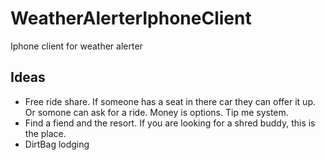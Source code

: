# WeatherAlerterIphoneClient
Iphone client for weather alerter


## Ideas
- Free ride share. If someone has a seat in there car they can offer it up. Or somone can ask for a ride. Money is options. Tip me system.
- Find a fiend and the resort. If you are looking for a shred buddy, this is the place.
- DirtBag lodging

